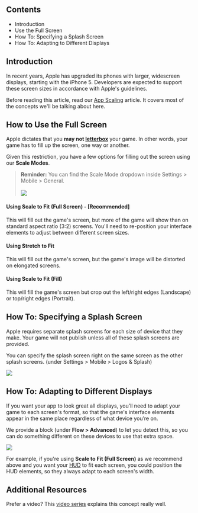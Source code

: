 ## Contents

* Introduction
* Use the Full Screen
* How To: Specifying a Splash Screen
* How To: Adapting to Different Displays


## Introduction

In recent years, Apple has upgraded its phones with larger, widescreen displays, starting with the iPhone 5. Developers are expected to support these screen sizes in accordance with Apple's guidelines.

Before reading this article, read our [App Scaling](http://www.stencyl.com/help/view/mobile-app-scaling/) article. It covers most of the concepts we'll be talking about here.


## How to Use the Full Screen

Apple dictates that you **may not [letterbox](http://static.stencyl.com/v3/images/announcement/stf1.jpg)** your game. In other words, your game has to fill up the screen, one way or another.

Given this restriction, you have a few options for filling out the screen using our **Scale Modes**.

> **Reminder:** You can find the Scale Mode dropdown inside Settings > Mobile > General.<br/><br/>![](http://static.stencyl.com/help/images/iphone5-3.png)

#### Using Scale to Fit (Full Screen) - [Recommended]
This will fill out the game's screen, but more of the game will show than on standard aspect ratio (3:2) screens. You'll need to re-position your interface elements to adjust between different screen sizes.

#### Using Stretch to Fit
This will fill out the game's screen, but the game's image will be distorted on elongated screens.

#### Using Scale to Fit (Fill)
This will fill the game's screen but crop out the left/right edges (Landscape) or top/right edges (Portrait).


## How To: Specifying a Splash Screen

Apple requires separate splash screens for each size of device that they make. Your game will not publish unless all of these splash screens are provided.

You can specify the splash screen right on the same screen as the other splash screens. (under Settings > Mobile > Logos & Splash)

![](http://static.stencyl.com/help/images/iphone5-4.png)


## How To: Adapting to Different Displays

If you want your app to look great all displays, you’ll need to adapt your game to each screen's format, so that the game's interface elements appear in the same place regardless of what device you’re on.

We provide a block (under **Flow > Advanced**) to let you detect this, so you can do something different on these devices to use that extra space.

![](http://static.stencyl.com/help/images/iphone5-5.png)

For example, if you're using **Scale to Fit (Full Screen)** as we recommend above and you want your [HUD](http://www.stencyl.com/help/view/drawing-text-and-huds/) to fit each screen, you could position the HUD elements, so they always adapt to each screen's width.


## Additional Resources

Prefer a video? This [video series](http://www.youtube.com/watch?v=4I_HqB9-bis&list=PLkcZhcNsGmYq8xa9-4XP-gegXP6Om3Ilp) explains this concept really well.
